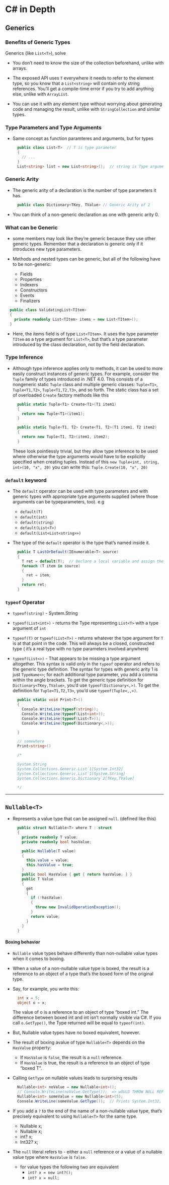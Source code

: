 # C# in Depth

## Generics

### Benefits of Generic Types

Generics (like `List<T>`), solve

- You don’t need to know the size of the collection beforehand, unlike with arrays.

- The exposed API uses `T` everywhere it needs to refer to the element type, so you know that a `List<string>` will contain only string references. You’ll get a compile-time error if you try to add anything else, unlike with `ArrayList`.

- You can use it with any element type without worrying about generating code and managing the result, unlike with `StringCollection` and similar types.

### Type Parameters and Type Arguments

- Same concept as function paramteres and arguments, but for types

  ```csharp
    public class List<T>  // T is type parameter
    {
      // ...
    }
    List<string> list = new List<string>();  // string is Type argument
  ```

### Generic Arity

- The generic arity of a declaration is the number of type parameters it has.

  ```csharp
    public class Dictionary<TKey, TValue> // Generic Arity of 2
  ```

- You can think of a non-generic declaration as one with generic arity 0.

### What can be Generic

- some members may look like they’re generic because they use other generic types. Remember that a declaration is generic only if it introduces new type parameters.

- Methods and nested types can be generic, but all of the following have to be non-generic:
  - Fields
  - Properties
  - Indexers
  - Constructors
  - Events
  - Finalizers

```csharp
  public class ValidatingList<TItem>
  {
    private readonly List<TItem> items = new List<TItem>();
  }
```

- Here, the items field is of type `List<TItem>`. It uses the type parameter `TItem` as a type argument for `List<T>`, but that’s a type parameter introduced by the class declaration, not by the field declaration.

### Type Inference

- Although type inference applies only to methods, it can be used to more easily construct instances of generic types. For example, consider the `Tuple` family of types introduced in .NET 4.0. This consists of a nongeneric static `Tuple` class and multiple generic classes: `Tuple<T1>`, `Tuple<T1,T2>`, `Tuple<T1,T2,T3>`, and so forth. The static class has a set of overloaded `Create` factory methods like this

  ```csharp
    public static Tuple<T1> Create<T1>(T1 item1)
    {
      return new Tuple<T1>(item1);
    }

    public static Tuple<T1, T2> Create<T1, T2>(T1 item1, T2 item2)
    {
      return new Tuple<T1, T2>(item1, item2);
    }
  ```

  These look pointlessly trivial, but they allow type inference to be used where otherwise the type arguments would have to be explicitly specified when creating tuples. Instead of this `new Tuple<int, string, int>(10, "x", 20)` you can write this: `Tuple.Create(10, "x", 20)`

### `default` keyword

- The `default` operator can be used with type parameters and with generic types with appropriate type arguments supplied (where those arguments can be typeparameters, too). e.g

  - `default(T)`
  - `default(int)`
  - `default(string)`
  - `default(List<T>)`
  - `default(List<List<string>>)`

- The type of the `default` operator is the type that’s named inside it.

  ```csharp
    public T LastOrDefault(IEnumerable<T> source)
    {
      T ret = default(T);  // Declare a local variable and assign the default value of T to it.
      foreach (T item in source)
      {
        ret = item;
      }
      return ret;
    }
  ```

### `typeof` Operator

- `typeof(string)` - System.String
- `typeof(List<int>)` - returns the Type representing `List<T>` with a type argument of `int`
- `typeof(T)` or `typeof(List<T>)` - returns whatever the type argument for `T` is at that point in the code. This will always be a closed, constructed type ( it’s a real type with no type parameters involved anywhere)
- `typeof(List<>)` - That appears to be missing a type argument altogether. This syntax is valid only in the `typeof` operator and refers to the generic type definition. The syntax for types with generic arity 1 is just `TypeName<>`; for each additional type parameter, you add a comma within the angle brackets. To get the generic type definition for `Dictionary<TKey,TValue>`, you’d use `typeof(Dictionary<,>)`. To get the definition for `Tuple<T1,T2,T3>`, you’d use `typeof(Tuple<,,>)`.

  ```csharp
    public static void Print<T>()
    {
      Console.WriteLine(typeof(string));
      Console.WriteLine(typeof(List<int>));
      Console.WriteLine(typeof(List<T>));
      Console.WriteLine(typeof(Dictionary<,>));

    }

    // somewhere
    Print<string>()

    /*

    System.String
    System.Collections.Generic.List`1[System.Int32]
    System.Collections.Generic.List`1[System.String]
    System.Collections.Generic.Dictionary`2[TKey,TValue]

    */

  ```

---

## `Nullable<T>`

- Represents a value type that can be assigned `null`. (defined like this)

  ```csharp
    public struct Nullable<T> where T : struct
    {
      private readonly T value;
      private readonly bool hasValue;

      public Nullable(T value)
      {
        this.value = value;
        this.hasValue = true;
      }
      public bool HasValue { get { return hasValue; } }
      public T Value
      {
        get
        {
          if (!hasValue)
          {
            throw new InvalidOperationException();
          }
          return value;
        }
      }
    }
  ```

#### Boxing behavior

- `Nullable` value types behave differently than non-nullable value types when it comes to boxing.

- When a value of a non-nullable value type is boxed, the result is a reference to an object of a type that’s the boxed form of the original type.

- Say, for example, you write this:

  ```csharp
    int x = 5;
    object o = x;
  ```

  The value of o is a reference to an object of type “boxed int.” The difference between boxed int and int isn’t normally visible via C#. If you call `o.GetType()`, the Type returned will be equal to `typeof(int)`.

- But, Nullable value types have no boxed equivalent, however.

- The result of boxing avalue of type `Nullable<T>` depends on the `HasValue` property:

  - If `HasValue` is `false`, the result is a `null` reference.
  - If `HasValue` is true, the result is a reference to an object of type “boxed T".

- Calling `GetType` on nullable values leads to surprising results

  ```csharp
    Nullable<int> noValue = new Nullable<int>();
    // Console.WriteLine(noValue.GetType());  => wOULD THROW NULL REFERENCE EXCEPTION
    Nullable<int> someValue = new Nullable<int>(5);
    Console.WriteLine(someValue.GetType());  // Prints System.Int32, the same as you'd typed typeof(int)
  ```

- If you add a `?` to the end of the name of a non-nullable value type, that’s precisely equivalent to using `Nullable<T>` for the same type.

  - Nullable<int> x;
  - Nullable<Int32> x;
  - int? x;
  - Int32? x;

- The `null` literal refers to - either a `null` reference or a value of a nullable value type where `HasValue` is `false`.

  - for value types the following two are equivalent
    - `int? x = new int?();`
    - `int? x = null;`

